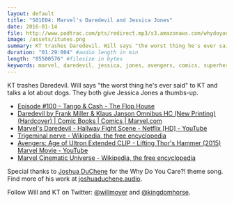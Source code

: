 ```yaml
---
layout: default
title: "S01E04: Marvel's Daredevil and Jessica Jones"
date: 2016-01-14
file: http://www.podtrac.com/pts/redirect.mp3/s3.amazonaws.com/whydoyoucare.fm/Why+Do+You+Care+-+S01E04.mp3
image: /assets/itunes.png
summary: KT trashes Daredevil. Will says "the worst thing he's ever said" to KT and talks a lot about dogs. They both give Jessica Jones a thumbs-up.
duration: "01:29:004" #audio length in min
length: "85500576" #filesize in bytes
keywords: marvel, daredevil, jessica, jones, avengers, comics, superheroes
---
```


KT trashes Daredevil. Will says "the worst thing he's ever said" to KT and talks a lot about dogs. They both give Jessica Jones a thumbs-up.

<ul>
<li><a href="http://www.flophousepodcast.com/2012/04/episode-100-tango-cash/">Episode #100 &#8211; Tango &amp; Cash - The Flop House</a></li>
<li><a href="http://marvel.com/comics/collection/47998/daredevil_by_frank_miller_klaus_janson_omnibus_hc_new_printing_hardcover">Daredevil by Frank Miller &amp; Klaus Janson Omnibus HC (New Printing) (Hardcover) | Comic Books | Comics | Marvel.com</a></li>
<li><a href="https://www.youtube.com/watch?v=B66feInucFY">Marvel&#39;s Daredevil - Hallway Fight Scene - Netflix [HD] - YouTube</a></li>
<li><a href="https://en.wikipedia.org/wiki/Trigeminal_nerve">Trigeminal nerve - Wikipedia, the free encyclopedia</a></li>
<li><a href="https://www.youtube.com/watch?v=R6eMfej7zjo">Avengers: Age of Ultron Extended CLIP - Lifting Thor's Hammer (2015) Marvel Movie - YouTube</a></li>
<li><a href="https://en.wikipedia.org/wiki/Marvel_Cinematic_Universe">Marvel Cinematic Universe - Wikipedia, the free encyclopedia</a></li>
</ul>

Special thanks to [Joshua DuChene](http://joshuaduchene.audio) for the Why Do You Care?! theme song. Find more of his work at [joshuaduchene.audio](http://joshuaduchene.audio).

Follow Will and KT on Twitter: [@willmoyer](https://twitter.com/willmoyer) and [@kingdomhorse](https://twitter.com/kingdomhorse). 